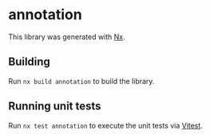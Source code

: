 # annotation

This library was generated with [Nx](https://nx.dev).

## Building

Run `nx build annotation` to build the library.

## Running unit tests

Run `nx test annotation` to execute the unit tests via [Vitest](https://vitest.dev/).
